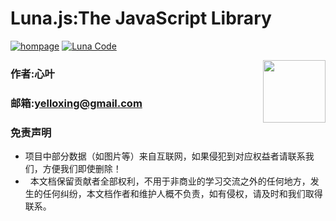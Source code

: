 # Luna.js:The JavaScript Library

[![hompage](https://github.com/yelloxing/Luna.js/blob/master/SVG/build.svg)](https://yelloxing.github.io)
[![Luna Code](https://github.com/yelloxing/Luna.js/blob/master/SVG/luna.svg)](https://github.com/yelloxing/Luna.js)

<img align="right" height="100" src="https://github.com/yelloxing/Luna.js/blob/master/luna.png">

### 作者:心叶
### 邮箱:yelloxing@gmail.com

### 免责声明
*   项目中部分数据（如图片等）来自互联网，如果侵犯到对应权益者请联系我们，方便我们即使删除！
*   本文档保留贡献者全部权利，不用于非商业的学习交流之外的任何地方，发生的任何纠纷，本文档作者和维护人概不负责，如有侵权，请及时和我们取得联系。
